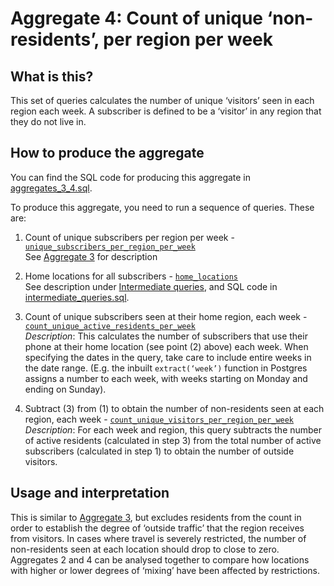 # Aggregate 4: Count of unique ‘non-residents’, per region per week

## What is this?

This set of queries calculates the number of unique ‘visitors’ seen in each region each week. A subscriber is defined to be a ‘visitor’ in any region that they do not live in.

## How to produce the aggregate

You can find the SQL code for producing this aggregate in [aggregates_3_4.sql](aggregates_3_4.sql).

To produce this aggregate, you need to run a sequence of queries. These are:

1. Count of unique subscribers per region per week - [`unique_subscribers_per_region_per_week`](aggregates_3_4.sql#L5-L20)  
    See [Aggregate 3](aggregate_3.md) for description

2. Home locations for all subscribers - [`home_locations`](intermediate_queries.sql#L5-L44)  
    See description under [Intermediate queries](intermediate_queries.md), and SQL code in [intermediate_queries.sql](intermediate_queries.sql).

3. Count of unique subscribers seen at their home region, each week - [`count_unique_active_residents_per_week`](aggregates_3_4.sql#L24-L42)  
    *Description*: This calculates the number of subscribers that use their phone at their home location (see point (2) above) each week. When specifying the dates in the query, take care to include entire weeks in the date range. (E.g. the inbuilt `extract(‘week’)` function in Postgres assigns a number to each week, with weeks starting on Monday and ending on Sunday).

4. Subtract (3) from (1) to obtain the number of non-residents seen at each region, each week - [`count_unique_visitors_per_region_per_week`](aggregates_3_4.sql#L44-L57)  
    *Description*: For each week and region, this query subtracts the number of active residents (calculated in step 3) from the total number of active subscribers (calculated in step 1) to obtain the number of outside visitors.

## Usage and interpretation

This is similar to [Aggregate 3](aggregate_3.md), but excludes residents from the count in order to establish the degree of ‘outside traffic’ that the region receives from visitors. In cases where travel is severely restricted, the number of non-residents seen at each location should drop to close to zero. Aggregates 2 and 4 can be analysed together to compare how locations with higher or lower degrees of ‘mixing’ have been affected by restrictions.
